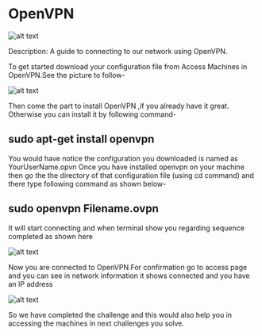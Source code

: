 # OpenVPN


![alt text](https://miro.medium.com/max/700/1*Hkff7a_IV3HKPmOyf0sKkQ.png)


Description: A guide to connecting to our network using OpenVPN.

To get started download your configuration file from Access Machines in OpenVPN.See the picture to follow-


![alt text](https://miro.medium.com/max/700/1*J9Lb-oSAsVZAYqovfV5lyQ.png)

Then come the part to install OpenVPN ,if you already have it great.
Otherwise you can install it by following command-

## sudo apt-get install openvpn

You would have notice the configuration you downloaded is named as YourUserName.opvn
Once you have installed openvpn on your machine then go the the directory of that configuration file (using cd command) and there type following command as shown below-

## sudo openvpn Filename.ovpn

It will start connecting and when terminal show you regarding sequence completed as shown here

![alt text](https://miro.medium.com/max/700/1*-OslDkDUN0H3SyE7omyvvQ.png) 

Now you are connected to OpenVPN.For confirmation go to access page and you can see in network information it shows connected and you have an IP address

![alt text](https://miro.medium.com/max/548/1*YCCD0X5z-8S1jrRea1IpDQ.jpeg)

So we have completed the challenge and this would also help you in accessing the machines in next challenges you solve. 